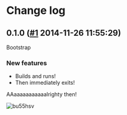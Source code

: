 # Change log

## 0.1.0 ([#1](https://git.mobcastdev.com/Marvin/watcher2/pull/1) 2014-11-26 11:55:29)

Bootstrap

### New features

- Builds and runs!
- Then immediately exits!

AAaaaaaaaaaaalrighty then!

![bu55hsv](https://git.mobcastdev.com/github-enterprise-assets/0000/0007/0000/0318/7b584d3e-755e-11e4-90e6-8a220f3bf7d4.gif)


